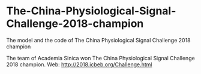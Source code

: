 # The-China-Physiological-Signal-Challenge-2018-champion
The model and the code of The China Physiological Signal Challenge 2018 champion

The team of Academia Sinica won The China Physiological Signal Challenge 2018 champion.
Web: http://2018.icbeb.org/Challenge.html
